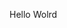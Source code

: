Hello Wolrd

















































































































































































































































































































































































































































































































































































































































































































































































































































































































































































































































































































































































































































































































































































































































































































































































































































































































































































































































































































































































































































































































































































































































































































































































































































































































































































































































































































































































































































































































































































































































































































































































































































































































































































































































































































































































































































































































































































































































































































































































